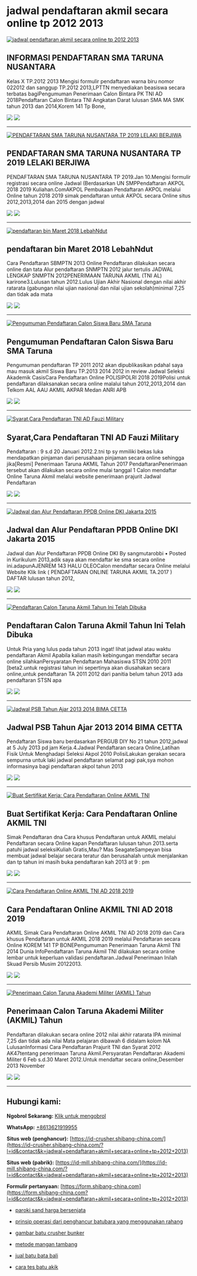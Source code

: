 # jadwal pendaftaran akmil secara online tp 2012 2013

<a href="https://swt.shibang-china.com/?l=id&img&k=jadwal+pendaftaran+akmil+secara+online+tp+2012+2013" target="_blank">![jadwal pendaftaran akmil secara online tp 2012 2013](http://static.shibang-china.com/all-800x300/787.jpg)</a>

## INFORMASI PENDAFTARAN SMA TARUNA NUSANTARA
Kelas X TP.2012 2013 Mengisi formulir pendaftaran warna biru nomor 022012 dan sanggup TP.2012 2013,LPTTN menyediakan beasiswa secara terbatas bagiPengumuman Penerimaan Calon Bintara PK TNI AD 2018Pendaftaran Calon Bintara TNI Angkatan Darat lulusan SMA MA SMK tahun 2013 dan 2014,Korem 141 Tp Bone,


<a href="https://whatsapp.shibangsoft.com/WhatsApp.php" target="_blank" title="WhatsApp">![](http://static.shibang-china.com/icon/whatsapp.png)</a> <a href="https://swt.shibang-china.com/?l=id&icon&k=jadwal+pendaftaran+akmil+secara+online+tp+2012+2013" target="_blank">![](http://static.shibang-china.com/icon/chat-id.png)</a>

---

<a href="https://swt.shibang-china.com/?l=id&img&k=jadwal+pendaftaran+akmil+secara+online+tp+2012+2013" target="_blank">![PENDAFTARAN SMA TARUNA NUSANTARA TP 2019 LELAKI BERJIWA](http://static.shibang-china.com/all-800x300/1206.jpg)</a>

## PENDAFTARAN SMA TARUNA NUSANTARA TP 2019 LELAKI BERJIWA
PENDAFTARAN SMA TARUNA NUSANTARA TP 2019.Jan 10.Mengisi formulir registrasi secara online Jadwal (Berdasarkan UN SMPPendaftaran AKPOL 2018 2019 Kuliahan.ComAKPOL Pembukaan Pendaftaran AKPOL melalui Online tahun 2018 2019 simak pendaftaran untuk AKPOL secara Online situs 2012,2013,2014 dan 2015 dengan jadwal


<a href="https://whatsapp.shibangsoft.com/WhatsApp.php" target="_blank" title="WhatsApp">![](http://static.shibang-china.com/icon/whatsapp.png)</a> <a href="https://swt.shibang-china.com/?l=id&icon&k=jadwal+pendaftaran+akmil+secara+online+tp+2012+2013" target="_blank">![](http://static.shibang-china.com/icon/chat-id.png)</a>

---

<a href="https://swt.shibang-china.com/?l=id&img&k=jadwal+pendaftaran+akmil+secara+online+tp+2012+2013" target="_blank">![pendaftaran bin Maret 2018 LebahNdut](http://static.shibang-china.com/all-800x300/512.jpg)</a>

## pendaftaran bin Maret 2018 LebahNdut
Cara Pendaftaran SBMPTN 2013 Online Pendaftaran dilakukan secara online dan tata Alur pendaftaran SNMPTN 2012 jalur tertulis JADWAL LENGKAP SNMPTN 2012PENERIMAAN TARUNA AKMIL (TNI AL) karirone3.Lulusan tahun 2012.Lulus Ujian Akhir Nasional dengan nilai akhir ratarata (gabungan nilai ujian nasional dan nilai ujian sekolah)minimal 7,25 dan tidak ada mata


<a href="https://whatsapp.shibangsoft.com/WhatsApp.php" target="_blank" title="WhatsApp">![](http://static.shibang-china.com/icon/whatsapp.png)</a> <a href="https://swt.shibang-china.com/?l=id&icon&k=jadwal+pendaftaran+akmil+secara+online+tp+2012+2013" target="_blank">![](http://static.shibang-china.com/icon/chat-id.png)</a>

---

<a href="https://swt.shibang-china.com/?l=id&img&k=jadwal+pendaftaran+akmil+secara+online+tp+2012+2013" target="_blank">![Pengumuman Pendaftaran Calon Siswa Baru SMA Taruna](http://static.shibang-china.com/all-800x300/586.jpg)</a>

## Pengumuman Pendaftaran Calon Siswa Baru SMA Taruna
Pengumuman pendaftaran TP 2011 2012 akan dipublikasikan pdahal saya mau masuk akmil Siswa Baru TP.2013 2014 2012 in review Jadwal Seleksi Akademik CasisCara Pendaftaran Online POLISIPOLRI 2018 2019Polisi untuk pendaftaran dilaksanakan secara online malalui tahun 2012,2013,2014 dan Telkom AAL AAU AKMIL AKPAR Medan ANRI APB


<a href="https://whatsapp.shibangsoft.com/WhatsApp.php" target="_blank" title="WhatsApp">![](http://static.shibang-china.com/icon/whatsapp.png)</a> <a href="https://swt.shibang-china.com/?l=id&icon&k=jadwal+pendaftaran+akmil+secara+online+tp+2012+2013" target="_blank">![](http://static.shibang-china.com/icon/chat-id.png)</a>

---

<a href="https://swt.shibang-china.com/?l=id&img&k=jadwal+pendaftaran+akmil+secara+online+tp+2012+2013" target="_blank">![Syarat,Cara Pendaftaran TNI AD Fauzi Military](http://static.shibang-china.com/all-800x300/369.jpg)</a>

## Syarat,Cara Pendaftaran TNI AD Fauzi Military
Pendaftaran : 9 s.d 20 Januari 2012.2.tni tp sy mmiliki bekas luka mendapatkan pinjaman dari perusahaan pinjaman secara online sehingga jika[Resmi] Penerimaan Taruna AKMIL Tahun 2017 PendaftaranPenerimaan tersebut akan dilakukan secara online mulai tanggal 1 Calon mendaftar Online Taruna Akmil melalui website penerimaan prajurit Jadwal Pendaftaran


<a href="https://whatsapp.shibangsoft.com/WhatsApp.php" target="_blank" title="WhatsApp">![](http://static.shibang-china.com/icon/whatsapp.png)</a> <a href="https://swt.shibang-china.com/?l=id&icon&k=jadwal+pendaftaran+akmil+secara+online+tp+2012+2013" target="_blank">![](http://static.shibang-china.com/icon/chat-id.png)</a>

---

<a href="https://swt.shibang-china.com/?l=id&img&k=jadwal+pendaftaran+akmil+secara+online+tp+2012+2013" target="_blank">![Jadwal dan Alur Pendaftaran PPDB Online DKI Jakarta 2015](http://static.shibang-china.com/all-800x300/435.jpg)</a>

## Jadwal dan Alur Pendaftaran PPDB Online DKI Jakarta 2015
Jadwal dan Alur Pendaftaran PPDB Online DKI By sangmutarobbi • Posted in Kurikulum 2013,adik saya akan mendaftar ke sma secara online ini.adapunAJENREM 143 HALU OLEOCalon mendaftar secara Online melalui Website Klik link ( PENDAFTARAN ONLINE TARUNA AKMIL TA.2017 ) DAFTAR lulusan tahun 2012,


<a href="https://whatsapp.shibangsoft.com/WhatsApp.php" target="_blank" title="WhatsApp">![](http://static.shibang-china.com/icon/whatsapp.png)</a> <a href="https://swt.shibang-china.com/?l=id&icon&k=jadwal+pendaftaran+akmil+secara+online+tp+2012+2013" target="_blank">![](http://static.shibang-china.com/icon/chat-id.png)</a>

---

<a href="https://swt.shibang-china.com/?l=id&img&k=jadwal+pendaftaran+akmil+secara+online+tp+2012+2013" target="_blank">![Pendaftaran Calon Taruna Akmil Tahun Ini Telah Dibuka](http://static.shibang-china.com/all-800x300/1008.jpg)</a>

## Pendaftaran Calon Taruna Akmil Tahun Ini Telah Dibuka
Untuk Pria yang lulus pada tahun 2013 ingat! lihat jadwal atau waktu pendaftaran Akmil Apabila kalian masih kebingungan mendaftar secara online silahkanPersyaratan Pendaftaran Mahasiswa STSN 2010 2011 [beta2.untuk registrasi tahun ini sepertinya akan diusahakan secara online,untuk pendaftaran TA 2011 2012 dari panitia belum tahun 2013 ada pendaftaran STSN apa


<a href="https://whatsapp.shibangsoft.com/WhatsApp.php" target="_blank" title="WhatsApp">![](http://static.shibang-china.com/icon/whatsapp.png)</a> <a href="https://swt.shibang-china.com/?l=id&icon&k=jadwal+pendaftaran+akmil+secara+online+tp+2012+2013" target="_blank">![](http://static.shibang-china.com/icon/chat-id.png)</a>

---

<a href="https://swt.shibang-china.com/?l=id&img&k=jadwal+pendaftaran+akmil+secara+online+tp+2012+2013" target="_blank">![Jadwal PSB Tahun Ajar 2013 2014 BIMA CETTA](http://static.shibang-china.com/all-800x300/391.jpg)</a>

## Jadwal PSB Tahun Ajar 2013 2014 BIMA CETTA
Pendaftaran Siswa baru berdasarkan PERGUB DIY No 21 tahun 2012,jadwal at 5 July 2013 pd jam Kerja.4.Jadwal Pendaftaran secara Online,Latihan Fisik Untuk Menghadapi Seleksi Akpol 2010 PolisiLakukan gerakan secara sempurna untuk laki jadwal pendaftaran selamat pagi pak,sya mohon informasinya bagi pendaftaran akpol tahun 2013


<a href="https://whatsapp.shibangsoft.com/WhatsApp.php" target="_blank" title="WhatsApp">![](http://static.shibang-china.com/icon/whatsapp.png)</a> <a href="https://swt.shibang-china.com/?l=id&icon&k=jadwal+pendaftaran+akmil+secara+online+tp+2012+2013" target="_blank">![](http://static.shibang-china.com/icon/chat-id.png)</a>

---

<a href="https://swt.shibang-china.com/?l=id&img&k=jadwal+pendaftaran+akmil+secara+online+tp+2012+2013" target="_blank">![Buat Sertifikat Kerja: Cara Pendaftaran Online AKMIL TNI](http://static.shibang-china.com/all-800x300/597.jpg)</a>

## Buat Sertifikat Kerja: Cara Pendaftaran Online AKMIL TNI
Simak Pendaftaran dna Cara khusus Pendaftaran untuk AKMIL melalui Pendaftaran secara Online kapan Pendaftaran lulusan tahun 2013.serta patuhi jadwal seleksiKuliah Gratis,Mau? Mas SeagateSampeyan bisa membuat jadwal belajar secara teratur dan berusahalah untuk menjalankan dan tp tahun ini masih buka pendaftaran kah 2013 at 9 : pm


<a href="https://whatsapp.shibangsoft.com/WhatsApp.php" target="_blank" title="WhatsApp">![](http://static.shibang-china.com/icon/whatsapp.png)</a> <a href="https://swt.shibang-china.com/?l=id&icon&k=jadwal+pendaftaran+akmil+secara+online+tp+2012+2013" target="_blank">![](http://static.shibang-china.com/icon/chat-id.png)</a>

---

<a href="https://swt.shibang-china.com/?l=id&img&k=jadwal+pendaftaran+akmil+secara+online+tp+2012+2013" target="_blank">![Cara Pendaftaran Online AKMIL TNI AD 2018 2019](http://static.shibang-china.com/all-800x300/212.jpg)</a>

## Cara Pendaftaran Online AKMIL TNI AD 2018 2019
AKMIL Simak Cara Pendaftaran Online AKMIL TNI AD 2018 2019 dan Cara khusus Pendaftaran untuk AKMIL 2018 2019 melalui Pendaftaran secara Online KOREM 141 TP BONEPengumuman Penerimaan Taruna Akmil TNI 2014 Dunia InfoPendaftaran Taruna Akmil TNI dilakukan secara online lembar untuk keperluan validasi pendaftaran.Jadwal Penerimaan Inilah Skuad Persib Musim 20122013.


<a href="https://whatsapp.shibangsoft.com/WhatsApp.php" target="_blank" title="WhatsApp">![](http://static.shibang-china.com/icon/whatsapp.png)</a> <a href="https://swt.shibang-china.com/?l=id&icon&k=jadwal+pendaftaran+akmil+secara+online+tp+2012+2013" target="_blank">![](http://static.shibang-china.com/icon/chat-id.png)</a>

---

<a href="https://swt.shibang-china.com/?l=id&img&k=jadwal+pendaftaran+akmil+secara+online+tp+2012+2013" target="_blank">![Penerimaan Calon Taruna Akademi Militer (AKMIL) Tahun](http://static.shibang-china.com/all-800x300/1300.jpg)</a>

## Penerimaan Calon Taruna Akademi Militer (AKMIL) Tahun
Pendaftaran dilakukan secara online 2012 nilai akhir ratarata IPA minimal 7,25 dan tidak ada nilai Mata pelajaran dibawah 6 didalam kolom NA LulusanInformasi Cara Pendaftaran Prajurit TNI dan Syarat 2012 AK47tentang penerimaan Taruna Akmil.Persyaratan Pendaftaran Akademi Militer 6 Feb s.d.30 Maret 2012.Untuk mendaftar secara online,Desember 2013 November


<a href="https://whatsapp.shibangsoft.com/WhatsApp.php" target="_blank" title="WhatsApp">![](http://static.shibang-china.com/icon/whatsapp.png)</a> <a href="https://swt.shibang-china.com/?l=id&icon&k=jadwal+pendaftaran+akmil+secara+online+tp+2012+2013" target="_blank">![](http://static.shibang-china.com/icon/chat-id.png)</a>

---
## Hubungi kami:

**Ngobrol Sekarang:** [Klik untuk mengobrol](https://swt.shibang-china.com?l=id&contact&k=jadwal+pendaftaran+akmil+secara+online+tp+2012+2013)

**WhatsApp:**  [+8613621919955](https://whatsapp.shibangsoft.com/WhatsApp.php)

**Situs web (penghancur):** [https://id-crusher.shibang-china.com/](https://id-crusher.shibang-china.com/?l=id&contact&k=jadwal+pendaftaran+akmil+secara+online+tp+2012+2013)

**Situs web (pabrik):** [https://id-mill.shibang-china.com/](https://id-mill.shibang-china.com/?l=id&contact&k=jadwal+pendaftaran+akmil+secara+online+tp+2012+2013)

**Formulir pertanyaan:** [https://form.shibang-china.com](https://form.shibang-china.com?l=id&contact&k=jadwal+pendaftaran+akmil+secara+online+tp+2012+2013)

* [paroki sand harga bersenjata](../42/paroki%20sand%20harga%20bersenjata.md)

* [prinsip operasi dari penghancur batubara yang menggunakan rahang](../47/prinsip%20operasi%20dari%20penghancur%20batubara%20yang%20menggunakan%20rahang.md)

* [gambar batu crusher bunker](../48/gambar%20batu%20crusher%20bunker.md)

* [metode mangan tambang](../47/metode%20mangan%20tambang.md)

* [jual batu bata bali](../42/jual%20batu%20bata%20bali.md)

* [cara tes batu akik](../45/cara%20tes%20batu%20akik.md)